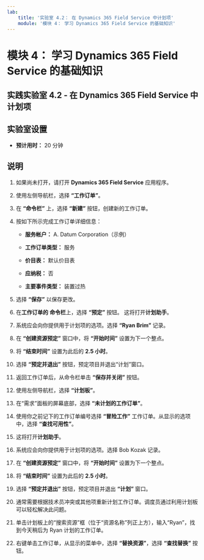 ```yaml
---
lab:
    title: '实验室 4.2： 在 Dynamics 365 Field Service 中计划项'
    module: '模块 4： 学习 Dynamics 365 Field Service 的基础知识'
---
```


模块 4： 学习 Dynamics 365 Field Service 的基础知识
========================

## 实践实验室 4.2 - 在 Dynamics 365 Field Service 中计划项

## 实验室设置

  - **预计用时：** 20 分钟
  
## 说明

1. 如果尚未打开，请打开 **Dynamics 365 Field Service** 应用程序。 

2. 使用左侧导航栏，选择 **“工作订单”**。

3. 在 **“命令栏”** 上，选择 **“新建”** 按钮，创建新的工作订单。

4. 按如下所示完成工作订单详细信息：

	- **服务帐户：** A. Datum Corporation（示例）

	- **工作订单类型：** 服务

	- **价目表：** 默认价目表

	- **应纳税：** 否

	- **主要事件类型：** 装置过热

5. 选择 **“保存”** 以保存更改。

6. 在**工作订单的** **命令栏**上，选择 **“预定”** 按钮。 这将打开**计划助手**。 

7. 系统应会向你提供用于计划项的选项。选择 **“Ryan Brim”** 记录。

8. 在 **“创建资源预定”** 窗口中，将 **“开始时间”** 设置为下一个整点。

9. 将 **“结束时间”** 设置为此后的 **2.5 小时**。 

10. 选择 **“预定并退出”** 按钮，预定项目并退出“计划”窗口。

11. 返回工作订单后，从命令栏单击 **“保存并关闭”** 按钮。 

12. 使用左侧导航栏，选择 **“计划板”**。

13. 在“需求”面板的屏幕底部，选择 **“未计划的工作订单”**。

14. 使用你之前记下的工作订单编号选择 **“冒险工作”** 工作订单。从显示的选项中，选择 **“查找可用性”**。 

15. 这将打开**计划助手**。

16. 系统应会向你提供用于计划项的选项。选择 Bob Kozak 记录。

17. 在 **“创建资源预定”** 窗口中，将 **“开始时间”** 设置为下一个整点。

18. 将 **“结束时间”** 设置为此后的 **2.5 小时**。 

19. 选择 **“预定并退出”** 按钮，预定项目并退出 **“计划”** 窗口。

20. 通常需要根据技术员冲突或其他项重新计划工作订单。调度员通过利用计划板可以轻松解决此问题。 

21. 单击计划板上的“搜索资源”框（位于“资源名称”列正上方），输入“Ryan”，找到今天稍后为 Ryan 计划的工作订单。 

22. 右键单击工作订单，从显示的菜单中，选择 **“替换资源”**，选择 **“查找替换”** 按钮。

